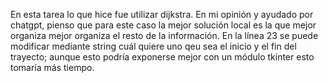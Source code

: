 En esta tarea lo que hice fue utilizar dijkstra. En mi opinión y ayudado por chatgpt, pienso que para este caso la mejor solución local es la que mejor organiza mejor organiza
el resto de la información.
En la línea 23 se puede modificar mediante string cuál quiere uno qeu sea el inicio y el fin del trayecto; aunque esto podría exponerse mejor con un módulo tkinter esto tomaría más tiempo.
